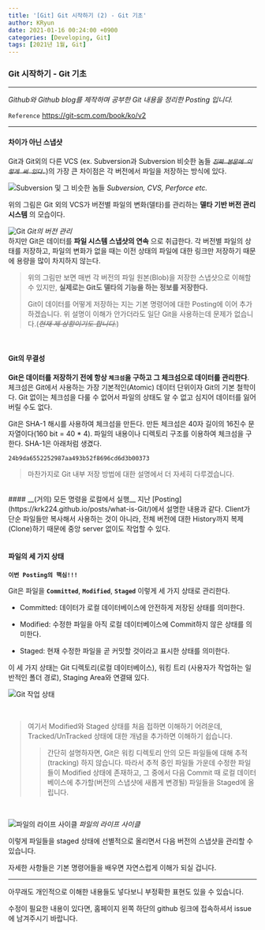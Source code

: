 ```yaml
---
title: '[Git] Git 시작하기 (2) - Git 기초'
author: KRyun
date: 2021-01-16 00:24:00 +0900
categories: [Developing, Git]
tags: [2021년 1월, Git]
---
```


### __Git 시작하기 - Git 기초__

---

_Github와 Github blog를 제작하며 공부한 Git 내용을 정리한 Posting 입니다._

`Reference`  <https://git-scm.com/book/ko/v2>

---

#### __차이가 아닌 스냅샷__

  Git과 Git외의 다른 VCS (ex. Subversion과 Subversion 비슷한 놈들 ~~*`진짜 본문에 이렇게 써 있다.`*~~)의 가장 큰 차이점은 각 버전에서 파일을 저장하는 방식에 있다.

  ![Subversion 및 그 비슷한 놈들](https://git-scm.com/book/en/v2/images/deltas.png)
  _Subversion, CVS, Perforce etc._
<br>

  위의 그림은 Git 외의 VCS가 버전별 파일의 변화(델타)를 관리하는 __델타 기반 버전 관리 시스템__ 의 모습이다.
<br>

  ![Git](https://git-scm.com/book/en/v2/images/snapshots.png)
  _Git의 버전 관리_
<br>
  하지만 Git은 데이터를 __파일 시스템 스냅샷의 연속__  으로 취급한다. 각 버전별 파일의 상태를 저장하고, 파일의 변화가 없을 때는 이전 상태의 파일에 대한 링크만 저장하기 때문에 용량을 많이 차지하지 않는다.

  > 위의 그림만 보면 매번 각 버전의 파일 원본(Blob)을 저장한 스냅샷으로 이해할 수 있지만, __실제로는 Git도 델타의 기능을 하는 정보를 저장한다.__
  >
  > Git이 데이터를 어떻게 저장하는 지는 기본 명령어에 대한 Posting에 이어 추가하겠습니다. 위 설명이 이해가 안가더라도 일단 Git을 사용하는데 문제가 없습니다.(~~*현재 제 상황이기도 합니다.*~~)

<br>

#### __Git의 무결성__

  __Git은 데이터를 저장하기 전에 항상 `체크섬`을 구하고 그 체크섬으로 데이터를 관리한다__. 체크섬은 Git에서 사용하는 가장 기본적인(Atomic) 데이터 단위이자 Git의 기본 철학이다. Git 없이는 체크섬을 다룰 수 없어서 파일의 상태도 알 수 없고 심지어 데이터를 잃어버릴 수도 없다.

  Git은 SHA-1 해시를 사용하여 체크섬을 만든다. 만든 체크섬은 40자 길이의 16진수 문자열이다(160 bit = 40 * 4). 파일의 내용이나 디렉토리 구조를 이용하여 체크섬을 구한다. SHA-1은 아래처럼 생겼다.

  ```
  24b9da6552252987aa493b52f8696cd6d3b00373
  ```

  > 마찬가지로 Git 내부 저장 방법에 대한 설명에서 더 자세히 다루겠습니다.

<br>
#### __(거의) 모든 명령을 로컬에서 실행__
  지난 [Posting](https://krk224.github.io/posts/what-is-Git/)에서 설명한 내용과 같다. Client가 단순 파일들만 복사해서 사용하는 것이 아니라, 전체 버전에 대한 History까지 복제(Clone)하기 때문에 중앙 server 없이도 작업할 수 있다.
<br>
<br>

#### __파일의 세 가지 상태__

  __`이번 Posting의 핵심!!!`__

  Git은 파일을 __`Committed`__, __`Modified`__, __`Staged`__ 이렇게 세 가지 상태로 관리한다.

  + Committed: 데이터가 로컬 데이터베이스에 안전하게 저장된 상태를 의미한다.

  + Modified: 수정한 파일을 아직 로컬 데이터베이스에 Commit하지 않은 상태를 의미한다.

  + Staged: 현재 수정한 파일을 곧 커밋할 것이라고 표시한 상태를 의미한다.

  이 세 가지 상태는 Git 디렉토리(로컬 데이터베이스), 워킹 트리 (사용자가 작업하는 일반적인 폴더 경로), Staging Area와 연결돼 있다.


  ![Git 작업 상태](https://git-scm.com/book/en/v2/images/areas.png)


<br>

  > 여기서 Modified와 Staged 상태를 처음 접하면 이해하기 어려운데, Tracked/UnTracked 상태에 대한 개념을 추가하면 이해하기 쉽습니다.
  >> 간단히 설명하자면, Git은 워킹 디렉토리 안의 모든 파일들에 대해 추적(tracking) 하지 않습니다. 따라서 추적 중인 파일들 가운데 수정한 파일들이 Modified 상태에 존재하고, 그 중에서 다음 Commit 때 로컬 데이터베이스에 추가할(버전의 스냅샷에 새롭게 변경될) 파일들을 Staged에 올립니다.

<br>

  ![파일의 라이프 사이클](https://git-scm.com/book/en/v2/images/lifecycle.png)
  _파일의 라이프 사이클_

  이렇게 파일들을 staged 상태에 선별적으로 올리면서 다음 버전의 스냅샷을 관리할 수 있습니다.

  자세한 사항들은 기본 명령어들을 배우면 자연스럽게 이해가 되실 겁니다.

  ---

  아무래도 개인적으로 이해한 내용들도 넣다보니 부정확한 표현도 있을 수 있습니다.


  수정이 필요한 내용이 있다면, 홈페이지 왼쪽 하단의 github 링크에 접속하셔서 issue에 남겨주시기 바랍니다.

